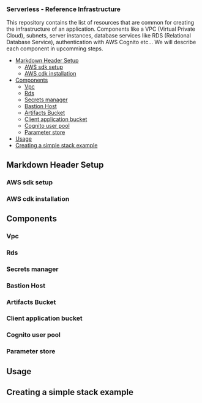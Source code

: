 ### Serverless - Reference Infrastructure

This repository contains the list of resources that are common for creating the infrastructure of an application. Components like a VPC (Virtual Private Cloud), subnets, server instances, database services like RDS (Relational Database Service), authentication with AWS Cognito etc...
We will describe each component in upcomming steps. 

- [Markdown Header Setup](#markdown-header-setup)
  - [AWS sdk setup](#aws-sdk-setup)
  - [AWS cdk installation](#aws-cdk-installation)
- [Components](#components)
  - [Vpc](#vpc)
  - [Rds](#rds)
  - [Secrets manager](#secrets-manager)
  - [Bastion Host](#bastion-host)
  - [Artifacts Bucket](#artifacts-bucket)
  - [Client application bucket](#client-application-bucket)
  - [Cognito user pool](#cognito-user-pool)
  - [Parameter store](#parameter-store)
- [Usage](#usage)
- [Creating a simple stack example](#creating-a-simple-stack-example)

## Markdown Header Setup

### AWS sdk setup

### AWS cdk installation

## Components

### Vpc

### Rds

### Secrets manager

### Bastion Host

### Artifacts Bucket

### Client application bucket

### Cognito user pool

### Parameter store

## Usage

## Creating a simple stack example




